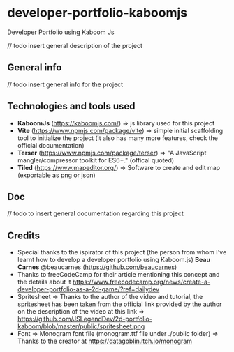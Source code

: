 # developer-portfolio-kaboomjs

Developer Portfolio using Kaboom Js

// todo insert general description of the project

## General info

// todo insert general info for the project


## Technologies and tools used

- **KaboomJs** (https://kaboomjs.com/) =>  js library used for this project
- **Vite** (https://www.npmjs.com/package/vite) => simple initial scaffolding tool to initialize the project (it also has many more features, check the official documentation)
- **Terser** (https://www.npmjs.com/package/terser) => "A JavaScript mangler/compressor toolkit for ES6+." (offical quoted)
- **Tiled** (https://www.mapeditor.org/) => Software to create and edit map (exportable as png or json)

## Doc

// todo to insert general documentation regarding this project

## Credits

- Special thanks to the ispirator of this project (the person from whom I've learnt how to develop a developer portfolio using Kaboom.js) **Beau Carnes**  @beaucarnes (https://github.com/beaucarnes)
- Thanks to freeCodeCamp for their article mentioning this concept and the details about it https://www.freecodecamp.org/news/create-a-developer-portfolio-as-a-2d-game/?ref=dailydev
- Spritesheet => Thanks to the author of the video and tutorial, the spritesheet has been taken from the official link provided by the author on the description of the video at this link => https://github.com/JSLegendDev/2d-portfolio-kaboom/blob/master/public/spritesheet.png
- Font => Monogram font file (monogram.ttf file under ./public folder) => Thanks to the creator at https://datagoblin.itch.io/monogram